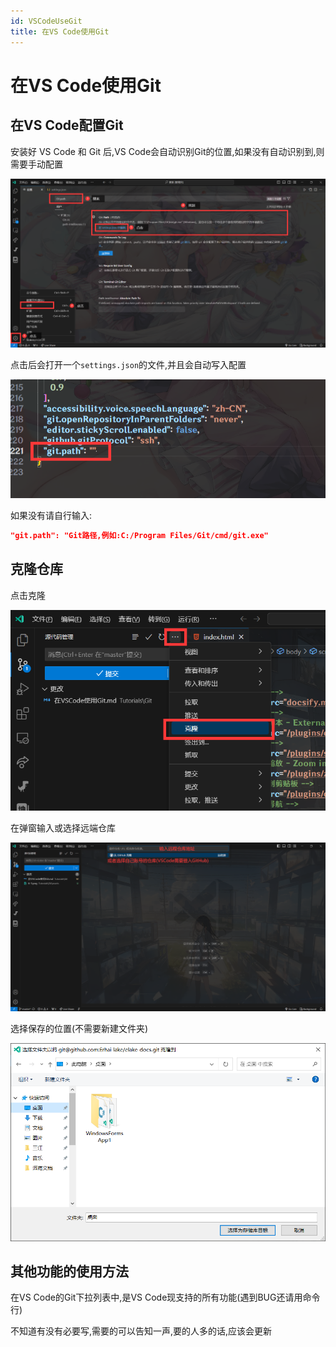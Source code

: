 ```yaml
---
id: VSCodeUseGit
title: 在VS Code使用Git
---
```


# 在VS Code使用Git

## 在VS Code配置Git

安装好 VS Code 和 Git 后,VS Code会自动识别Git的位置,如果没有自动识别到,则需要手动配置

![b38460634ba1da9b8124ef4e2cfae3c293b66e0e](Assets/b38460634ba1da9b8124ef4e2cfae3c293b66e0e.png)

点击后会打开一个`settings.json`的文件,并且会自动写入配置

![e46cd214fddec58703ed0a3b56344a1811cc5140](Assets/e46cd214fddec58703ed0a3b56344a1811cc5140.png)

如果没有请自行输入:

```json showLineNumbers
"git.path": "Git路径,例如:C:/Program Files/Git/cmd/git.exe"
```

## 克隆仓库

点击克隆

![106d0fa1d5d7989a0ceeaba1bcdc3392a7e17d53](Assets/106d0fa1d5d7989a0ceeaba1bcdc3392a7e17d53.png)

在弹窗输入或选择远端仓库

![9279877deef39a9262880dea1dd2bb71f9efd0b9](Assets/9279877deef39a9262880dea1dd2bb71f9efd0b9.png)

选择保存的位置(不需要新建文件夹)

![e43c1f0b65e91af6f6fc18ce3eddc40cecffc1f2](Assets/e43c1f0b65e91af6f6fc18ce3eddc40cecffc1f2.png)

## 其他功能的使用方法

在VS Code的Git下拉列表中,是VS Code现支持的所有功能(遇到BUG还请用命令行)

不知道有没有必要写,需要的可以告知一声,要的人多的话,应该会更新
